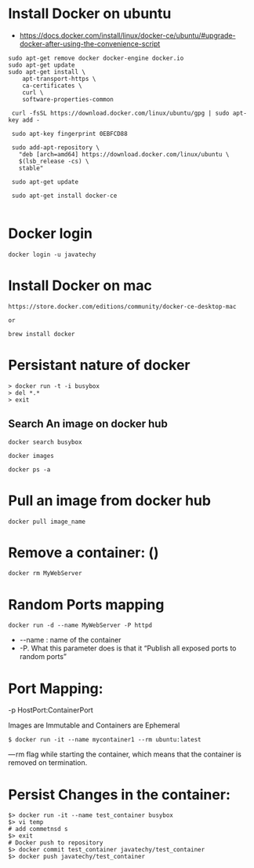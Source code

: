 #  Install Docker on ubuntu

- https://docs.docker.com/install/linux/docker-ce/ubuntu/#upgrade-docker-after-using-the-convenience-script

```
sudo apt-get remove docker docker-engine docker.io
sudo apt-get update
sudo apt-get install \
    apt-transport-https \
    ca-certificates \
    curl \
    software-properties-common
 
 curl -fsSL https://download.docker.com/linux/ubuntu/gpg | sudo apt-key add -
 
 sudo apt-key fingerprint 0EBFCD88
 
 sudo add-apt-repository \
   "deb [arch=amd64] https://download.docker.com/linux/ubuntu \
   $(lsb_release -cs) \
   stable"
 
 sudo apt-get update
 
 sudo apt-get install docker-ce
 
```


# Docker login

```
docker login -u javatechy
```

#  Install Docker on mac

```
https://store.docker.com/editions/community/docker-ce-desktop-mac

or 

brew install docker
```


#  Persistant nature of docker
```
> docker run -t -i busybox
> del *.*
> exit
```

## Search An image on docker hub

```
docker search busybox

docker images

docker ps -a
```

# Pull an image from docker hub

```
docker pull image_name
```

# Remove a container: ()

```
docker rm MyWebServer
```

# Random Ports mapping

```
docker run -d --name MyWebServer -P httpd
```
* --name :  name of the container
* -P. What this parameter does is that it “Publish all exposed ports to random ports”

#  Port Mapping: 

-p HostPort:ContainerPort

 Images are Immutable and Containers are Ephemeral
 
 ```
 $ docker run -it --name mycontainer1 --rm ubuntu:latest
 ```
 — rm flag while starting the container, which means that the container is removed on termination.
 
# Persist Changes in the container:
 
```
$> docker run -it --name test_container busybox
$> vi temp
# add commetnsd s 
$> exit 
# Docker push to repository
$> docker commit test_container javatechy/test_container
$> docker push javatechy/test_container
```


